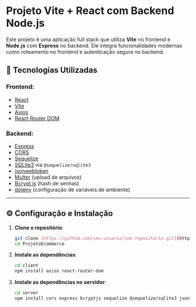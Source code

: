 # Projeto Vite + React com Backend Node.js

Este projeto é uma aplicação full stack que utiliza **Vite** no frontend e **Node.js** com **Express** no backend. Ele integra funcionalidades modernas como roteamento no frontend e autenticação segura no backend.

## 🔧 Tecnologias Utilizadas

### Frontend:
- [React](https://reactjs.org/)
- [Vite](https://vitejs.dev/)
- [Axios](https://axios-http.com/)
- [React Router DOM](https://reactrouter.com/)

### Backend:
- [Express](https://expressjs.com/)
- [CORS](https://github.com/expressjs/cors)
- [Sequelize](https://sequelize.org/)
- [SQLite3](https://www.sqlite.org/index.html) via `@sequelize/sqlite3`
- [jsonwebtoken](https://github.com/auth0/node-jsonwebtoken)
- [Multer](https://github.com/expressjs/multer) (upload de arquivos)
- [Bcrypt.js](https://github.com/dcodeIO/bcrypt.js) (hash de senhas)
- [dotenv](https://github.com/motdotla/dotenv) (configuração de variáveis de ambiente)

---

## ⚙️ Configuração e Instalação

1. **Clone o repositório**:
   ```bash
   git clone [https://github.com/seu-usuario/seu-repositorio.git](https://github.com/anaccxs/ProjetoEcommerce.git)
   cd ProjetoEcommerce

2. **Instale as dependências**:
   ```bash
   cd client
   npm install axios react-router-dom

3. **Instale as dependências no servidor**:
   ```bash
   cd server
   npm install cors express bcryptjs sequelize @sequelize/sqlite3 jsonwebtoken multer dotenv
